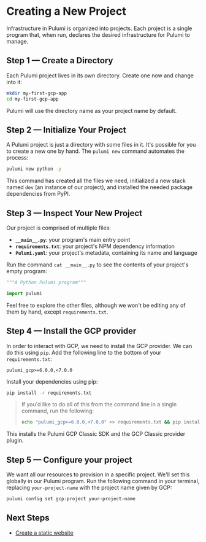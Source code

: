# Creating a New Project

Infrastructure in Pulumi is organized into projects. Each project is a single program that, when run, declares the desired infrastructure for Pulumi to manage.

## Step 1 &mdash; Create a Directory

Each Pulumi project lives in its own directory. Create one now and change into it:

```bash
mkdir my-first-gcp-app
cd my-first-gcp-app
```

Pulumi will use the directory name as your project name by default.

## Step 2 &mdash; Initialize Your Project

A Pulumi project is just a directory with some files in it. It's possible for you to create a new one by hand. The `pulumi new` command automates the process:

```bash
pulumi new python -y
```

This command has created all the files we need, initialized a new stack named `dev` (an instance of our project), and installed the needed package dependencies from PyPI.

## Step 3 &mdash; Inspect Your New Project

Our project is comprised of multiple files:

* **`__main__.py`**: your program's main entry point
* **`requirements.txt`**: your project's NPM dependency information
* **`Pulumi.yaml`**: your project's metadata, containing its name and language

Run the command `cat __main__.py` to see the contents of your project's empty program:

```python
"""A Python Pulumi program"""

import pulumi
```

Feel free to explore the other files, although we won't be editing any of them by hand, except `requirements.txt`.

## Step 4 &mdash; Install the GCP provider

In order to interact with GCP, we need to install the GCP provider. We can do this using `pip`. Add the following line to the bottom of your `requirements.txt`:

```text
pulumi_gcp>=6.0.0,<7.0.0
```

Install your dependencies using pip:

```bash
pip install -r requirements.txt
```

> If you'd like to do all of this from the command line in a single command, run the following:
>
> ```bash
> echo "pulumi_gcp>=6.0.0,<7.0.0" >> requirements.txt && pip install -r requirements.txt`
> ```

This installs the Pulumi GCP Classic SDK and the GCP Classic provider plugin.

## Step 5 &mdash; Configure your project

We want all our resources to provision in a specific project. We'll set this globally in our Pulumi program. Run the following command in your terminal, replacing `your-project-name` with the project name given by GCP:

```bash
pulumi config set gcp:project your-project-name
```

## Next Steps

* [Create a static website](../lab-02/README.md)
